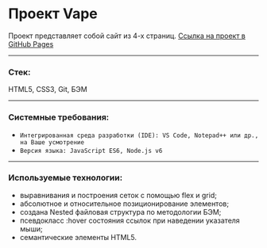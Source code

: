 # Проект Vape

Проект представляет собой сайт из 4-х страниц.
[Ссылка на проект в GitHub Pages](https://milanka-m.github.io/vape-html/)

-------
### Стек: 
HTML5, CSS3, Git, БЭМ

-------
### Системные требования:
* `Интегрированная среда разработки (IDE): VS Code, Notepad++ или др., на Ваше усмотрение`
* `Версия языка: JavaScript ES6, Node.js v6`

-------
### Используемые технологии:

* выравнивания и построения сеток с помощью flex и grid;
* абсолютное и относительное позиционирование элементов;
* cоздана Nested файловая структура по методологии БЭМ;
* псевдокласс :hover состояния ссылок при наведении указателя мыши;
* семантические элементы HTML5.
